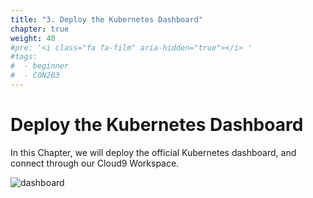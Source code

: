 ```yaml
---
title: "3. Deploy the Kubernetes Dashboard"
chapter: true
weight: 40
#pre: '<i class="fa fa-film" aria-hidden="true"></i> '
#tags:
#  - beginner
#  - CON203
---
```


# Deploy the Kubernetes Dashboard

In this Chapter, we will deploy the official Kubernetes dashboard, and connect
through our Cloud9 Workspace.

![dashboard](/images/dashboard.png)
